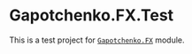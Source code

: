 ﻿# Gapotchenko.FX.Test

This is a test project for [`Gapotchenko.FX`](../../Gapotchenko.FX) module.
